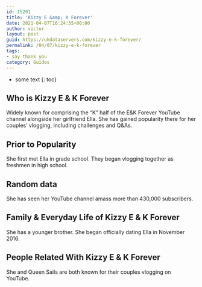 ```yaml
---
id: 15201
title: 'Kizzy E &amp; K Forever'
date: 2021-04-07T16:24:55+00:00
author: victor
layout: post
guid: https://ukdataservers.com/kizzy-e-k-forever/
permalink: /04/07/kizzy-e-k-forever
tags:
- say thank you
category: Guides
---
```


* some text
{: toc}


## Who is Kizzy E & K Forever



Widely known for comprising the &#8220;K&#8221; half of the E&K Forever YouTube channel alongside her girlfriend Ella. She has gained popularity there for her couples&#8217; vlogging, including challenges and Q&As. 

                
                
                
## Prior to Popularity



She first met Ella in grade school. They began vlogging together as freshmen in high school. 

                
                
                
## Random data



She has seen her YouTube channel amass more than 430,000 subscribers. 

                
                
                
## Family & Everyday Life of Kizzy E & K Forever



She has a younger brother. She began officially dating Ella in November 2016. 

                
                
                
## People Related With Kizzy E & K Forever



She and Queen Sails are both known for their couples vlogging on YouTube. 

                
              
            
          
          
          